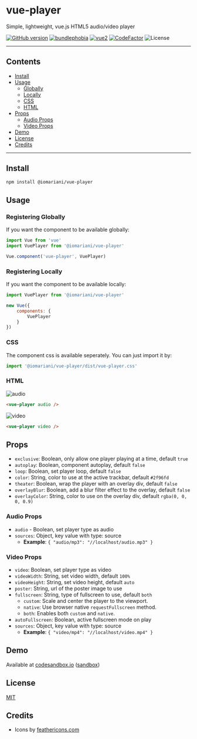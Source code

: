# vue-player

Simple, lightweight, vue.js HTML5 audio/video player

[![GitHub version](https://badge.fury.io/gh/iomariani%2Fvue-player.svg)](https://badge.fury.io/gh/iomariani%2Fvue-player) [![bundlephobia](https://img.shields.io/bundlephobia/minzip/@iomariani/vue-player.svg?style=flat)](https://bundlephobia.com/result?p=v-emoji-picker@latest) [![vue2](https://img.shields.io/badge/vue-2.x-brightgreen.svg?style=flat)](https://vuejs.org/) [![CodeFactor](https://www.codefactor.io/repository/github/iomariani/vue-player/badge)](https://www.codefactor.io/repository/github/iomariani/vue-player) ![License](https://img.shields.io/github/license/iomariani/vue-player)

---

## Contents

- [Install](#install)
- [Usage](#usage)
	- [Globally](#registering-globally)
	- [Locally](#registering-locally)
	- [CSS](#css)
	- [HTML](#html)
- [Props](#props)
	- [Audio Props](#audio-props)
	- [Video Props](#video-props)
- [Demo](#demo)
- [License](#license)
- [Credits](#credits)

---

## Install

```bash
npm install @iomariani/vue-player
```

## Usage

### Registering Globally

If you want the component to be available globally:

```js
import Vue from 'vue'
import VuePlayer from '@iomariani/vue-player'

Vue.component('vue-player', VuePlayer)
```

### Registering Locally

If you want the component to be available locally:

```js
import VuePlayer from '@iomariani/vue-player'

new Vue({
	components: {
		VuePlayer
	}
})
```

### CSS

The component css is available seperately. You can just import it by:

```js
import '@iomariani/vue-player/dist/vue-player.css'
```

### HTML

![audio](https://i.imgur.com/pZzdqKZ.png)

```html
<vue-player audio />
```

![video](https://i.imgur.com/cqOGc7U.png)

```html
<vue-player video />
```

## Props

- `exclusive`: Boolean, only allow one player playing at a time, default `true`
- `autoplay`: Boolean, component autoplay, default `false`
- `loop`: Boolean, set player loop, default `false`
- `color`: String, color to use at the active trackbar, default `#2f96fd`
- `theater`: Boolean, wrap the player with an overlay div, default `false`
- `overlayBlur`: Boolean, add a blur filter effect to the overlay, default `false`
- `overlayColor`: String, color to use on the overlay div, default `rgba(0, 0, 0, 0.9)`

### Audio Props

- `audio` - Boolean, set player type as audio
- `sources`: Object, key value with type: source
	- **Example**: `{ "audio/mp3": "//localhost/audio.mp3" }`

### Video Props

- `video`: Boolean, set player type as video
- `videoWidth`: String, set video width, default `100%`
- `videoHeight`: String, set video height, default `auto`
- `poster`: String, url of the poster image to use
- `fullscreen`: String, type of fullscreen to use, default `both`
	- `custom`: Scale and center the player to the viewport.
	- `native`: Use browser native `requestFullscreen` method.
	- `both`: Enables both `custom` and `native`.
- `autoFullscreen`: Boolean, active fullscreen mode on play
- `sources`: Object, key value with type: source
	- **Example**: `{ "video/mp4": "//localhost/video.mp4" }`

## Demo

Available at [codesandbox.io](https://s5mvo.csb.app/) ([sandbox](https://codesandbox.io/s/vue-player-s5mvo))

## License

[MIT](https://github.com/iomariani/vue-player/blob/master/LICENSE.md)

## Credits

- Icons by [feathericons.com](https://feathericons.com)